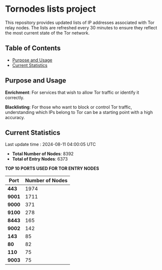 # Tornodes lists project

This repository provides updated lists of IP addresses associated with Tor relay nodes. The lists are refreshed every 30 minutes to ensure they reflect the most current state of the Tor network.

## Table of Contents

- [Purpose and Usage](#purpose-and-usage)
- [Current Statistics](#current-statistics)


## Purpose and Usage

**Enrichment**: For services that wish to allow Tor traffic or identify it correctly.

**Blacklisting**: For those who want to block or control Tor traffic, understanding which IPs belong to Tor can be a starting point with a high accuracy.

## Current Statistics

Last update time : 2024-08-11 04:00:05 UTC

- **Total Number of Nodes**: 8392
- **Total of Entry Nodes**: 6373

**TOP 10 PORTS USED FOR TOR ENTRY NODES**

| **Port** | **Number of Nodes** |
|------|-----------------|
| **443**   | 1974  |
| **9001**   | 1711  |
| **9000**   | 371  |
| **9100**   | 278  |
| **8443**   | 165  |
| **9002**   | 142  |
| **143**   | 85  |
| **80**   | 82  |
| **110**   | 75  |
| **9003**   | 75  |

